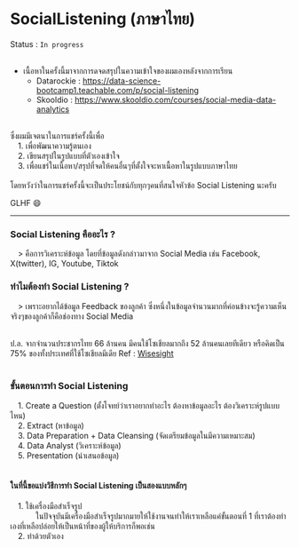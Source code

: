 # SocialListening (ภาษาไทย)

 Status : `In progress`
 <br><br>
- เนื้อหาในครั้งนี้มาจากการดจดสรุปในความเข้าใจของผมเองหลังจากการเรียน
  - Datarockie : https://data-science-bootcamp1.teachable.com/p/social-listening 
  - Skooldio : https://www.skooldio.com/courses/social-media-data-analytics
  
 <br>
ซึ่งผมมีเจตนาในการแชร์ครั้งนี้เพื่อ <br>
&emsp;1. เพื่อพัฒนาความรู้ตนเอง <br>
&emsp;2. เขียนสรุปในรูปแบบที่ตัวเองเข้าใจ <br>
&emsp;3. เพื่อแชร์ในเนื้อหา/สรุปที่จดให้คนอื่นๆที่ตั้งใจจะหาเนื้อหาในรูปแบบภาษาไทย <br>
<br>
โดยหวังว่าในการแชร์ครั้งนี้จะเป็นประโยชน์กับทุกๆคนที่สนใจหัวข้อ Social Listening นะครับ 

GLHF :smile:

--- 
<h3> Social Listening คืออะไร ? </h3>
&emsp;> คือการวิเคราะห์ข้อมูล โดยที่ข้อมูลดังกล่าวมาจาก Social Media เช่น Facebook, X(twitter), IG, Youtube, Tiktok

<h3>ทำไมต้องทำ Social Listening ?</h3>
&emsp;> เพราะอยากได้ข้อมูล Feedback ของลูกค้า ซึ่งหนึ่งในข้อมูลจำนวนมากที่ค่อนข้างจะรู้ความเห็นจริงๆของลูกค้าก็คือช่องทาง Social Media <br><br>

ป.ล. จากจำนวนประชากรไทย 66 ล้านคน มีคนใช้โซเชียลมากถึง 52 ล้านคนเลยทีเดียว หรือคิดเป็น 75% ของทั้งประเทศที่ใช้โซเชียลมีเดีย   Ref : [Wisesight](https://wisesight.com/news/why-you-should-listen-to-social-media-voice/)
<br><br>

<h3> ขั้นตอนการทำ Social Listening </h3>
&emsp;1. Create a Question (ตั้งโจทย์ว่าเราอยากทำอะไร ต้องหาข้อมูลอะไร  ต้องวิเคราะห์รูปแบบไหน) <br>
&emsp;2. Extract (หาข้อมูล) <br>
&emsp;3. Data Preparation + Data Cleansing (จัดเตรียมข้อมูลในมีความเหมาะสม) <br>
&emsp;4. Data Analyst (วิเคราะห์ข้อมูล) <br>
&emsp;5. Presentation (นำเสนอข้อมูล) <br>
<br>

<h4> ในที่นี้ขอแบ่งวิธีการทำ Social Listening เป็นสองแบบหลักๆ </h4>
&emsp;1. ใช้เครื่องมือสำเร็จรูป <br>
&emsp;&emsp;&emsp; ในปัจจุบันมีเครื่องมือสำเร็จรูปมากมายให้ใช้งานจนทำให้เราเหลือแค่ขั้นตอนที่ 1 ที่เราต้องทำเองที่เหลือปล่อยให้เป็นหน้าที่ของผู้ให้บริการก็พอเช่น <br>
&emsp;2. ทำด้วยตัวเอง
